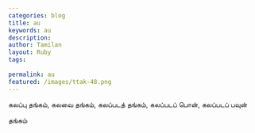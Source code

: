 ```yaml
---
categories: blog
title: au
keywords: au
description: 
author: Tamilan
layout: Ruby
tags: 
 
permalink: au
featured: /images/ttak-48.png
---
```

  
கலப்பு தங்கம், கலவை தங்கம், கலப்படத் தங்கம், கலப்படப் பொன், கலப்படப் பவுன்  
  
தங்கம்